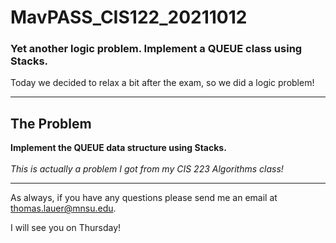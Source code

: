 # MavPASS_CIS122_20211012

### Yet another logic problem. Implement a QUEUE class using Stacks.

Today we decided to relax a bit after the exam, so we did a logic problem!

<hr>

## The Problem

<b>Implement the QUEUE data structure using Stacks.</b><br>
<br>
<em>This is actually a problem I got from my CIS 223 Algorithms class!</em>

<hr>

As always, if you have any questions please send me an email at thomas.lauer@mnsu.edu.

I will see you on Thursday!

